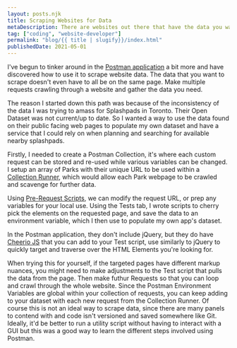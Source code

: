 ```yaml
---
layout: posts.njk
title: Scraping Websites for Data
metaDescription: There are websites out there that have the data you want, but not in the format you need. Try using Postman to cherry pick the data you want to save, and leave the rest.
tag: ["coding", "website-developer"]
permalink: "blog/{{ title | slugify}}/index.html"
publishedDate: 2021-05-01
---
```


I've begun to tinker around in the <a rel="noreferrer noopener" href="https://www.postman.com/">Postman application</a> a bit more and have discovered how to use it to scrape website data. The data that you want to scrape doesn't even have to all be on the same page. Make multiple requests crawling through a website and gather the data you need.

The reason I started down this path was because of the inconsistency of the data I was trying to amass for Splashpads in Toronto. Their Open Dataset was not current/up to date. So I wanted a way to use the data found on their public facing web pages to populate my own dataset and have a service that I could rely on when planning and searching for available nearby splashpads. 

Firstly, I needed to create a Postman Collection, it's where each custom request can be stored and re-used while various variables can be changed. I setup an array of Parks with their unique URL to be used within a <a href="https://learning.postman.com/docs/collections/running-collections/intro-to-collection-runs/">Collection Runner</a>, which would allow each Park webpage to be crawled and scavenge for further data.

Using <a href="https://learning.postman.com/docs/writing-scripts/pre-request-scripts/">Pre-Request Scripts</a>, we can modify the request URL, or prep any variables for your local use. Using the Tests tab, I wrote scripts to cherry pick the elements on the requested page, and save the data to an environment variable, which I then use to populate my own app's dataset. 

In the Postman application, they don't include jQuery, but they do have <a href="https://cheerio.js.org/" rel="noreferrer noopener">Cheerio JS</a> that you can add to your Test script, use similarly to jQuery to quickly target and traverse over the HTML Elements you're looking for.

When trying this for yourself, if the targeted pages have different markup nuances, you might need to make adjustments to the Test script that pulls the data from the page. Then make futhur Requests so that you can loop and crawl through the whole website. Since the Postman Environment Variables are global within your collection of requests, you can keep adding to your dataset with each new request from the Collection Runner. Of course this is not an ideal way to scrape data, since there are many panels to contend with and code isn't versioned and saved somewhere like Git. Ideally, it'd be better to run a utility script without having to interact with a GUI but this was a good way to learn the different steps involved using Postman.
